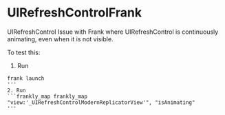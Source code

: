 UIRefreshControlFrank
=====================

UIRefreshControl Issue with Frank where UIRefreshControl is continuously animating, even when it is not visible.

To test this:

1. Run 
```
frank launch
'''
2. Run 
```frankly_map frankly_map "view:'_UIRefreshControlModernReplicatorView'", "isAnimating"
'''
